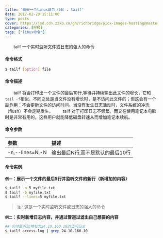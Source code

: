 ```yaml
---
title: '每天一个linux命令（56）: tailf'
date: 2017-02-20 15:11:06
type: posts
cover: https://jsd.cdn.zzko.cn/gh/richbridge/picx-images-hosting@master/thumbnail/audit.png
categories: [程技]
tags: ["linux命令"]
---
```

　　tailf 一个实时监听文件或日志的强大的命令
<!--more -->
#### 命令格式
```bash
$ tailf [option] file
```
#### 命令描述
　　tailf 将会打印出一个文件的最后10行,等待并持续输出此文件的增长，它和`tail -f`相似，不同之处是当文件没有增长时，是不访问此文件的；但这会有一个副作用：不会更新文件的访问时间。当没有发生日志活动时，文件系统的冲洗（flush）不会定期发生。
　　tailf 对于打印日志不频繁，而又在使用笔记本电脑时是非常有用的，这样用户就能降低磁盘转速从而增加笔记本续航。
#### 命令参数
| 参数 | 描述 |
| :------------- | :------------- |
| -n,--lines=N,-N | 输出最后N行,而不是默认的最后10行 |

#### 命令实例
**`例一`：展示一个文件的最后5行并监听文件的新行（新增加的内容）**
```bash
$ tailf -n 5 myfile.txt
$ tailf -5 myfile.txt
$ tailf --lines=5 myfile.txt
```
>`注：`这是一个实时监听文件或日志的强大的命令

**`例二`：实时新增日志内容，并通过管道过滤出自己想要的内容**
```bash
## 实时监听ip地址为24.10.160.10的访问日志
$ tailf access.log | grep 24.10.160.10
```
